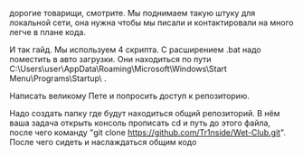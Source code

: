 дорогие товарищи, смотрите. Мы поднимаем такую штуку для локальной сети, она нужна чтобы мы писали и контактировали на много легче в плане кода.

И так гайд.
Мы используем 4 скрипта. С расширением .bat надо поместить в авто загрузки. Они находиться по пути C:\Users\user\AppData\Roaming\Microsoft\Windows\Start Menu\Programs\Startup\ .

Написать великому Пете и попросить доступ к репозиторию.

Надо создать папку где будут находиться общий репозиторий. В нём ваша задача открыть консоль прописать cd и путь до этого файла, после чего команду "git clone https://github.com/Tr1nside/Wet-Club.git".  После чего сидеть и наслаждаться общим кодо